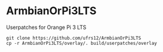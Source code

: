 # ArmbianOrPi3LTS
Userpatches for Orange Pi 3 LTS  

`git clone https://github.com/ufrs12/ArmbianOrPi3LTS`  
`cp -r ArmbianOrPi3LTS/overlay/. build/userpatches/overlay`

